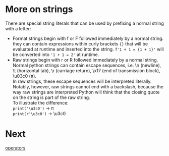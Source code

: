 # More on strings
There are special string literals that can be used by prefixing a normal string with a letter:
* Format strings begin with f or F followed immediately by a normal string. they can contain expressions within curly brackets `{}` that will be
    evaluated at runtime and inserted into the string. `f'1 + 1 = {1 + 1}'` will be converted into `'1 + 1 = 2'` at runtime.
* Raw strings begin with r or R followed immediately by a normal string. Normal python strings can contain escape sequences, i.e. \n (newline),
    \t (horizontal tab), \r (carriage return), \x17 (end of transmission block), \u03c0 (π).\
    In raw strings, these escape sequences will be interpreted literally. Notably, however, raw strings cannot end with a backslash,
    because the way raw strings are interpreted Python will think that the closing quote on the string is part of the raw string.\
    To illustrate the difference:\
    `print('\u3c0')` → π\
    `print(r'\u3c0')` → \u3c0

# Next
[operators](3_operators.md)
